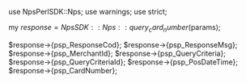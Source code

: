 use NpsPerlSDK::Nps;
use warnings;
use strict;

my $response = NpsSDK::Nps::query_card_number($params);

$response->{psp_ResponseCod};
$response->{psp_ResponseMsg};
$response->{psp_MerchantId};
$response->{psp_QueryCriteria};
$response->{psp_QueryCriteriaId};
$response->{psp_PosDateTime};
$response->{psp_CardNumber};
